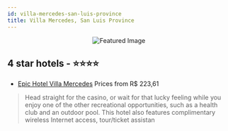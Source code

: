 ```yaml
---
id: villa-mercedes-san-luis-province
title: Villa Mercedes, San Luis Province
---
```


<center><img src="https://i.travelapi.com/hotels/2000000/1200000/1197400/1197398/f676bd6f_z.jpg" alt="Featured Image" /></center>


##  4 star hotels - ⭐️⭐️⭐️⭐️

-    [Epic Hotel Villa Mercedes](https://us.hurb.com/hotels/villa-mercedes/epic-hotel-villa-mercedes-JNP-JP811452?cmp=18055) Prices from R$ 223,61
   > Head straight for the casino, or wait for that lucky feeling while you enjoy one of the other recreational opportunities, such as a health club and an outdoor pool. This hotel also features complimentary wireless Internet access, tour/ticket assistan
